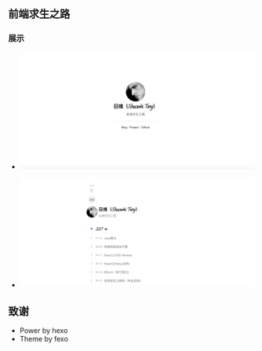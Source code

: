  ## 前端求生之路
  
 ### 展示
  
 * ![图片](./dearsw1.png)
  
 * ![图片](./dearsw2.png)
  
  
 ## 致谢
  
  * Power by hexo
  * Theme by fexo